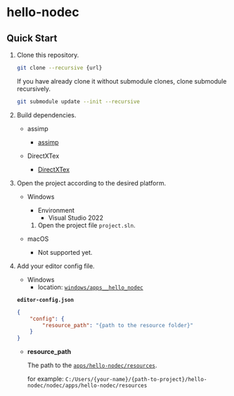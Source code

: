 # hello-nodec

## Quick Start

1. Clone this repository.
   ```sh
   git clone --recursive {url}
   ```

   If you have already clone it without submodule clones, clone submodule recursively.

   ```sh
   git submodule update --init --recursive
   ```

2. Build dependencies.
   * assimp
     * [assimp](nodec/modules/assimp)
  
   * DirectXTex
     * [DirectXTex](nodec/platforms/sdks/DirectXTex)
     

3. Open the project according to the desired platform.
   * Windows
     * Environment
       * Visual Studio 2022
    
     1. Open the project file `project.sln`.


   * macOS
     * Not supported yet.

4. Add your editor config file.
   * Windows
     * location: [`windows/apps__hello_nodec`](windows/apps__hello_nodec/)

   <b>`editor-config.json`</b>

   ```json
   {
       "config": {
           "resource_path": "{path to the resource folder}"
       }
   }
   ```
   
   * <b>resource_path</b>
  
     The path to the [`apps/hello-nodec/resources`](nodec/apps/hello-nodec/resources).

     for example: `C:/Users/{your-name}/{path-to-project}/hello-nodec/nodec/apps/hello-nodec/resources`

